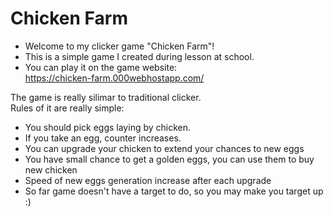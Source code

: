 # Chicken Farm
- Welcome to my clicker game "Chicken Farm"!<br />
- This is a simple game I created during lesson at school.<br />
- You can play it on the game website:<br />
https://chicken-farm.000webhostapp.com/
 
The game is really silimar to traditional clicker. <br />
Rules of it are really simple:
* You should pick eggs laying by chicken.
* If you take an egg, counter increases.
* You can upgrade your chicken to extend your chances to new eggs
* You have small chance to get a golden eggs, you can use them to buy new chicken
* Speed of new eggs generation increase after each upgrade
* So far game doesn't have a target to do, so you may make you target up :)
